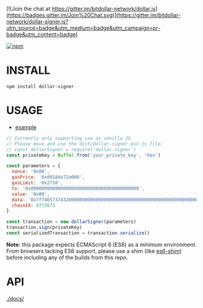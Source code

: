 [![Join the chat at https://gitter.im/bitdollar-network/dollar.js](https://badges.gitter.im/Join%20Chat.svg)](https://gitter.im/bitdollar-network/dollar-signer.js?utm_source=badge&utm_medium=badge&utm_campaign=pr-badge&utm_content=badge)

[![npm](https://img.shields.io/npm/dm/dollar-signer.svg)](https://www.npmjs.com/package/dollar-signer)

# INSTALL
`npm install dollar-signer`

# USAGE

  - [example](https://github.com/bitdollarjs/dollar-signer/blob/master/examples/transactions.js)

```javascript
// Currently only supporting use as vanilla JS
// Please move and use the dist/dollar-signer.min.js file.
// const dollarSigner = require('dollar-signer')
const privateKey = Buffer.from('your_private_key', 'hex')

const parameters = {
  nonce: '0x00',
  gasPrice: '0x09184e72a000', 
  gasLimit: '0x2710',
  to: '0x0000000000000000000000000000000000000000', 
  value: '0x00', 
  data: '0x7f7465737432000000000000000000000000000000000000000000000000000000600057',
  chainId: 8773873
}

const transaction = new dollarSigner(parameters)
transaction.sign(privateKey)
const serializedTransaction = transaction.serialize()
```

**Note:** this package expects ECMAScript 6 (ES6) as a minimum environment. From browsers lacking ES6 support, please use a shim (like [es6-shim](https://github.com/paulmillr/es6-shim)) before including any of the builds from this repo.


# API
[./docs/](./docs/index.md)
